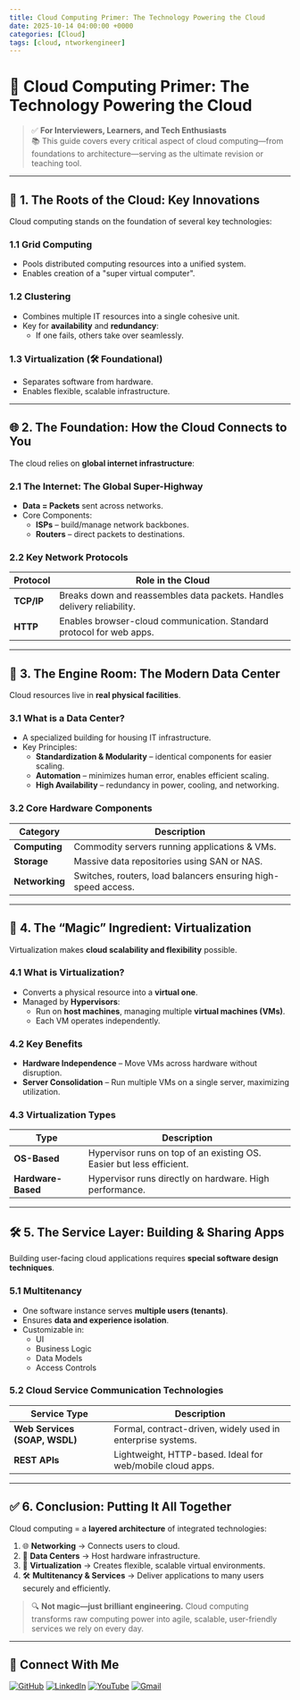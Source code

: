 ```yaml
---
title: Cloud Computing Primer: The Technology Powering the Cloud
date: 2025-10-14 04:00:00 +0000
categories: [Cloud]
tags: [cloud, ntworkengineer]
---
```


# 📘 Cloud Computing Primer: The Technology Powering the Cloud

> ✅ **For Interviewers, Learners, and Tech Enthusiasts**  
> 📚 This guide covers every critical aspect of cloud computing—from foundations to architecture—serving as the ultimate revision or teaching tool.

---

## 🧠 1. The Roots of the Cloud: Key Innovations

Cloud computing stands on the foundation of several key technologies:

### 1.1 Grid Computing
- Pools distributed computing resources into a unified system.
- Enables creation of a "super virtual computer".

### 1.2 Clustering
- Combines multiple IT resources into a single cohesive unit.
- Key for **availability** and **redundancy**:
  - If one fails, others take over seamlessly.

### 1.3 Virtualization (🛠️ Foundational)
- Separates software from hardware.
- Enables flexible, scalable infrastructure.

---

## 🌐 2. The Foundation: How the Cloud Connects to You

The cloud relies on **global internet infrastructure**:

### 2.1 The Internet: The Global Super-Highway
- **Data = Packets** sent across networks.
- Core Components:
  - **ISPs** – build/manage network backbones.
  - **Routers** – direct packets to destinations.

### 2.2 Key Network Protocols

| Protocol | Role in the Cloud |
|----------|-------------------|
| **TCP/IP** | Breaks down and reassembles data packets. Handles delivery reliability. |
| **HTTP**   | Enables browser-cloud communication. Standard protocol for web apps. |

---

## 🏢 3. The Engine Room: The Modern Data Center

Cloud resources live in **real physical facilities**.

### 3.1 What is a Data Center?
- A specialized building for housing IT infrastructure.
- Key Principles:
  - **Standardization & Modularity** – identical components for easier scaling.
  - **Automation** – minimizes human error, enables efficient scaling.
  - **High Availability** – redundancy in power, cooling, and networking.

### 3.2 Core Hardware Components

| Category | Description |
|----------|-------------|
| **Computing** | Commodity servers running applications & VMs. |
| **Storage**   | Massive data repositories using SAN or NAS. |
| **Networking** | Switches, routers, load balancers ensuring high-speed access. |

---

## 🧙 4. The “Magic” Ingredient: Virtualization

Virtualization makes **cloud scalability and flexibility** possible.

### 4.1 What is Virtualization?
- Converts a physical resource into a **virtual one**.
- Managed by **Hypervisors**:
  - Run on **host machines**, managing multiple **virtual machines (VMs)**.
  - Each VM operates independently.

### 4.2 Key Benefits

- **Hardware Independence** – Move VMs across hardware without disruption.
- **Server Consolidation** – Run multiple VMs on a single server, maximizing utilization.

### 4.3 Virtualization Types

| Type | Description |
|------|-------------|
| **OS-Based** | Hypervisor runs on top of an existing OS. Easier but less efficient. |
| **Hardware-Based** | Hypervisor runs directly on hardware. High performance. |

---

## 🛠️ 5. The Service Layer: Building & Sharing Apps

Building user-facing cloud applications requires **special software design techniques**.

### 5.1 Multitenancy

- One software instance serves **multiple users (tenants)**.
- Ensures **data and experience isolation**.
- Customizable in:
  - UI
  - Business Logic
  - Data Models
  - Access Controls

### 5.2 Cloud Service Communication Technologies

| Service Type | Description |
|--------------|-------------|
| **Web Services (SOAP, WSDL)** | Formal, contract-driven, widely used in enterprise systems. |
| **REST APIs** | Lightweight, HTTP-based. Ideal for web/mobile cloud apps. |

---

## ✅ 6. Conclusion: Putting It All Together

Cloud computing = a **layered architecture** of integrated technologies:

1. 🌐 **Networking** → Connects users to cloud.
2. 🏢 **Data Centers** → Host hardware infrastructure.
3. 🧙 **Virtualization** → Creates flexible, scalable virtual environments.
4. 🛠️ **Multitenancy & Services** → Deliver applications to many users securely and efficiently.

> 🔍 **Not magic—just brilliant engineering.**
> Cloud computing transforms raw computing power into agile, scalable, user-friendly services we rely on every day.

---



## 🙌 Connect With Me

[![GitHub](https://img.shields.io/badge/GitHub-Profile-black?style=for-the-badge&logo=github)](https://github.com/Ntwork-Beginner)
[![LinkedIn](https://img.shields.io/badge/LinkedIn-Connect-blue?style=for-the-badge&logo=linkedin)](https://www.linkedin.com/in/ntworkbeginner/)
[![YouTube](https://img.shields.io/badge/YouTube-Subscribe-red?style=for-the-badge&logo=youtube)](https://www.youtube.com/@Ntwork_Beginner)
[![Gmail](https://img.shields.io/badge/Gmail-Mail-red?style=for-the-badge&logo=gmail)](mailto:your.bittudhillon011@gmail.com)

